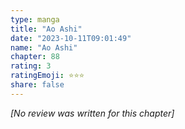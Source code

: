 ```yaml
---
type: manga
title: "Ao Ashi"
date: "2023-10-11T09:01:49"
name: "Ao Ashi"
chapter: 88
rating: 3
ratingEmoji: ⭐️⭐️⭐️
share: false
---
```


_[No review was written for this chapter]_

